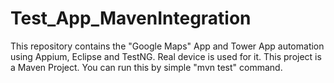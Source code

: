 # Test_App_MavenIntegration
This repository contains the "Google Maps" App and Tower App automation using Appium, Eclipse and TestNG. Real device is used for it. This project is a Maven Project. You can run this by simple "mvn test" command.
